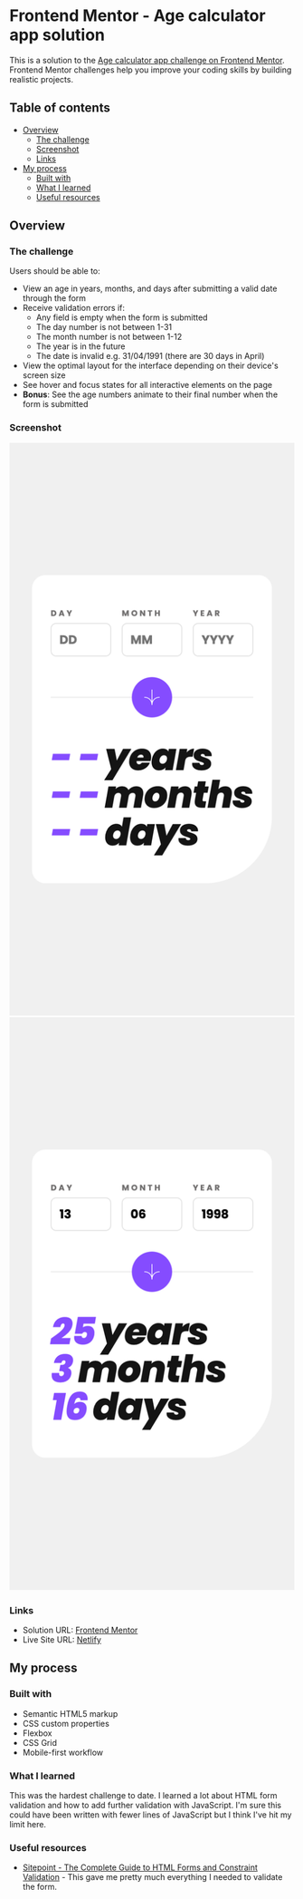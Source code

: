 # Frontend Mentor - Age calculator app solution

This is a solution to the [Age calculator app challenge on Frontend Mentor](https://www.frontendmentor.io/challenges/age-calculator-app-dF9DFFpj-Q). Frontend Mentor challenges help you improve your coding skills by building realistic projects.

## Table of contents

- [Overview](#overview)
  - [The challenge](#the-challenge)
  - [Screenshot](#screenshot)
  - [Links](#links)
- [My process](#my-process)
  - [Built with](#built-with)
  - [What I learned](#what-i-learned)
  - [Useful resources](#useful-resources)

## Overview

### The challenge

Users should be able to:

- View an age in years, months, and days after submitting a valid date through the form
- Receive validation errors if:
  - Any field is empty when the form is submitted
  - The day number is not between 1-31
  - The month number is not between 1-12
  - The year is in the future
  - The date is invalid e.g. 31/04/1991 (there are 30 days in April)
- View the optimal layout for the interface depending on their device's screen size
- See hover and focus states for all interactive elements on the page
- **Bonus**: See the age numbers animate to their final number when the form is submitted

### Screenshot

![](./screenshot-mobile.png)
![](./screenshot-mobile-complete.png)

### Links

- Solution URL: [Frontend Mentor](https://www.frontendmentor.io/solutions/age-calculator-app-cVTmnhq8-8)
- Live Site URL: [Netlify](https://lukeramljak-age-calculator-app.netlify.app/)

## My process

### Built with

- Semantic HTML5 markup
- CSS custom properties
- Flexbox
- CSS Grid
- Mobile-first workflow

### What I learned

This was the hardest challenge to date. I learned a lot about HTML form validation and how to add further validation with JavaScript. I'm sure this could have been written with fewer lines of JavaScript but I think I've hit my limit here.

### Useful resources

- [Sitepoint - The Complete Guide to HTML Forms and Constraint Validation](https://www.sitepoint.com/html-forms-constraint-validation-complete-guide/) - This gave me pretty much everything I needed to validate the form.
